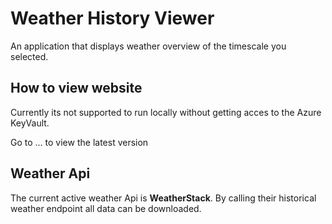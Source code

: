 # Weather History Viewer

An application that displays weather overview of the timescale you selected.

## How to view website

Currently its not supported to run locally without getting acces to the Azure KeyVault.

Go to ... to view the latest version

## Weather Api

The current active weather Api is **WeatherStack**. By calling their historical weather endpoint all data can be downloaded.

